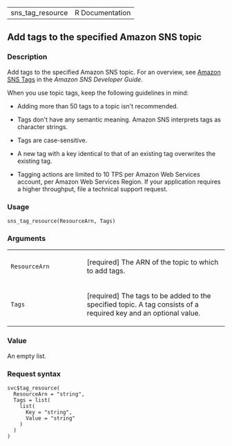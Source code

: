 <table style="width: 100%;">
<tbody>
<tr class="odd">
<td>sns_tag_resource</td>
<td style="text-align: right;">R Documentation</td>
</tr>
</tbody>
</table>

## Add tags to the specified Amazon SNS topic

### Description

Add tags to the specified Amazon SNS topic. For an overview, see [Amazon
SNS Tags](https://docs.aws.amazon.com/sns/latest/dg/sns-tags.html) in
the *Amazon SNS Developer Guide*.

When you use topic tags, keep the following guidelines in mind:

-   Adding more than 50 tags to a topic isn't recommended.

-   Tags don't have any semantic meaning. Amazon SNS interprets tags as
    character strings.

-   Tags are case-sensitive.

-   A new tag with a key identical to that of an existing tag overwrites
    the existing tag.

-   Tagging actions are limited to 10 TPS per Amazon Web Services
    account, per Amazon Web Services Region. If your application
    requires a higher throughput, file a technical support request.

### Usage

    sns_tag_resource(ResourceArn, Tags)

### Arguments

<table>
<colgroup>
<col style="width: 35%" />
<col style="width: 65%" />
</colgroup>
<tbody>
<tr class="odd">
<td><code id="sns_tag_resource_:_ResourceArn">ResourceArn</code></td>
<td><p>[required] The ARN of the topic to which to add tags.</p></td>
</tr>
<tr class="even">
<td><code id="sns_tag_resource_:_Tags">Tags</code></td>
<td><p>[required] The tags to be added to the specified topic. A tag
consists of a required key and an optional value.</p></td>
</tr>
</tbody>
</table>

### Value

An empty list.

### Request syntax

    svc$tag_resource(
      ResourceArn = "string",
      Tags = list(
        list(
          Key = "string",
          Value = "string"
        )
      )
    )
